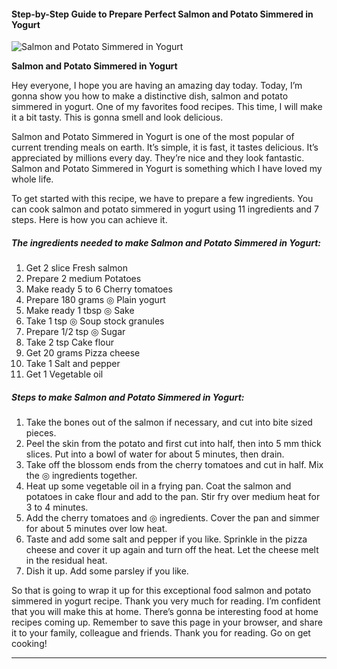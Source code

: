             

#### Step-by-Step Guide to Prepare Perfect Salmon and Potato Simmered in Yogurt

![Salmon and Potato Simmered in Yogurt](https://img-global.cpcdn.com/recipes/4695551070175232/751x532cq70/salmon-and-potato-simmered-in-yogurt-recipe-main-photo.jpg)

**Salmon and Potato Simmered in Yogurt**

Hey everyone, I hope you are having an amazing day today. Today, I’m gonna show you how to make a distinctive dish, salmon and potato simmered in yogurt. One of my favorites food recipes. This time, I will make it a bit tasty. This is gonna smell and look delicious.

Salmon and Potato Simmered in Yogurt is one of the most popular of current trending meals on earth. It’s simple, it is fast, it tastes delicious. It’s appreciated by millions every day. They’re nice and they look fantastic. Salmon and Potato Simmered in Yogurt is something which I have loved my whole life.

To get started with this recipe, we have to prepare a few ingredients. You can cook salmon and potato simmered in yogurt using 11 ingredients and 7 steps. Here is how you can achieve it.

##### The ingredients needed to make Salmon and Potato Simmered in Yogurt:

1.  Get 2 slice Fresh salmon
2.  Prepare 2 medium Potatoes
3.  Make ready 5 to 6 Cherry tomatoes
4.  Prepare 180 grams ◎ Plain yogurt
5.  Make ready 1 tbsp ◎ Sake
6.  Take 1 tsp ◎ Soup stock granules
7.  Prepare 1/2 tsp ◎ Sugar
8.  Take 2 tsp Cake flour
9.  Get 20 grams Pizza cheese
10.  Take 1 Salt and pepper
11.  Get 1 Vegetable oil

##### Steps to make Salmon and Potato Simmered in Yogurt:

1.  Take the bones out of the salmon if necessary, and cut into bite sized pieces.
2.  Peel the skin from the potato and first cut into half, then into 5 mm thick slices. Put into a bowl of water for about 5 minutes, then drain.
3.  Take off the blossom ends from the cherry tomatoes and cut in half. Mix the ◎ ingredients together.
4.  Heat up some vegetable oil in a frying pan. Coat the salmon and potatoes in cake flour and add to the pan. Stir fry over medium heat for 3 to 4 minutes.
5.  Add the cherry tomatoes and ◎ ingredients. Cover the pan and simmer for about 5 minutes over low heat.
6.  Taste and add some salt and pepper if you like. Sprinkle in the pizza cheese and cover it up again and turn off the heat. Let the cheese melt in the residual heat.
7.  Dish it up. Add some parsley if you like.

So that is going to wrap it up for this exceptional food salmon and potato simmered in yogurt recipe. Thank you very much for reading. I’m confident that you will make this at home. There’s gonna be interesting food at home recipes coming up. Remember to save this page in your browser, and share it to your family, colleague and friends. Thank you for reading. Go on get cooking!

* * *
